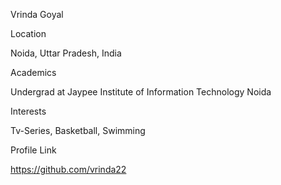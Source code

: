 Vrinda Goyal

Location

Noida, Uttar Pradesh, India

Academics

Undergrad at Jaypee Institute of Information Technology Noida

Interests

Tv-Series, Basketball, Swimming

Profile Link

https://github.com/vrinda22
